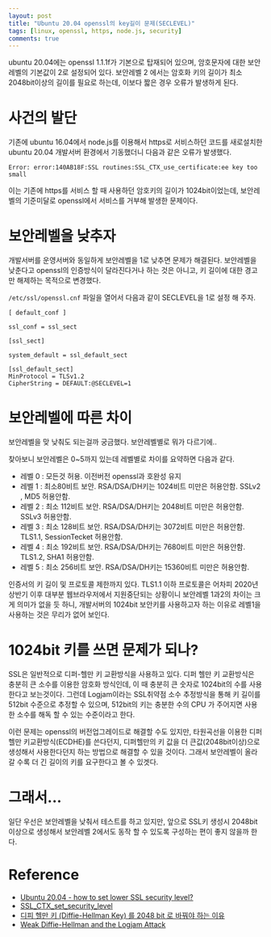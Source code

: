 ```yaml
---
layout: post
title: "Ubuntu 20.04 openssl의 key길이 문제(SECLEVEL)"
tags: [linux, openssl, https, node.js, security]
comments: true
---
```


ubuntu 20.04에는 openssl 1.1.1f가 기본으로 탑재되어 있으며, 암호문자에 대한 보안레벨의 기본값이 2로 설정되어 있다. 보안레벨 2 에서는 암호화 키의 길이가 최소 2048bit이상의 길이를 필요로 하는데, 이보다 짧은 경우 오류가 발생하게 된다.

# 사건의 발단
기존에 ubuntu 16.04에서 node.js를 이용해서 https로 서비스하던 코드를 새로설치한 ubuntu 20.04 개발서버 환경에서 기동했더니 다음과 같은 오류가 발생했다.
```
Error: error:140AB18F:SSL routines:SSL_CTX_use_certificate:ee key too small
```
이는 기존에 https를 서비스 할 때 사용하던 암호키의 길이가 1024bit이었는데, 보안레벨의 기준미달로 openssl에서 서비스를 거부해 발생한 문제이다.

# 보안레벨을 낮추자
개발서버를 운영서버와 동일하게 보안레벨을 1로 낮추면 문제가 해결된다.
보안레벨을 낮춘다고 openssl의 인증방식이 달라진다거나 하는 것은 아니고, 키 길이에 대한 경고만 해제하는 목적으로 변경했다.

```/etc/ssl/openssl.cnf``` 파일을 열어서 다음과 같이 SECLEVEL을 1로 설정 해 주자.
```
[ default_conf ]

ssl_conf = ssl_sect

[ssl_sect]

system_default = ssl_default_sect

[ssl_default_sect]
MinProtocol = TLSv1.2
CipherString = DEFAULT:@SECLEVEL=1
```

# 보안레벨에 따른 차이
보안레벨을 맞 낮춰도 되는걸까 궁금했다. 보안레벨별로 뭐가 다르기에..

찾아보니 보안레벨은 0~5까지 있는데 레벨별로 차이를 요약하면 다음과 같다.
* 레벨 0 : 모든것 허용. 이전버전 openssl과 호완성 유지
* 레벨 1 : 최소80비트 보안. RSA/DSA/DH키는 1024비트 미만은 허용안함. SSLv2 , MD5 허용안함.
* 레벨 2 : 최소 112비트 보안. RSA/DSA/DH키는 2048비트 미만은 허용안함. SSLv3 허용안함.
* 레벨 3 : 최소 128비트 보안. RSA/DSA/DH키는 3072비트 미만은 허용안함. TLS1.1, SessionTecket 허용안함.
* 레벨 4 : 최소 192비트 보안. RSA/DSA/DH키는 7680비트 미만은 허용안함. TLS1.2, SHA1 허용안함.
* 레벨 5 : 최소 256비트 보안. RSA/DSA/DH키는 15360비트 미만은 허용안함.

인증서의 키 길이 및 프로토콜 제한까지 있다. TLS1.1 이하 프로토콜은 어차피 2020년 상반기 이후 대부분 웹브라우저에서 지원중단되는 상황이니 보안레벨 1과2의 차이는 크게 의미가 없을 듯 하니, 개발서버의 1024bit 보안키를 사용하고자 하는 이유로 레벨1을 사용하는 것은 무리가 없어 보인다.

# 1024bit 키를 쓰면 문제가 되나?
SSL은 일반적으로 디퍼-헬만 키 교환방식을 사용하고 있다. 디퍼 헬만 키 교환방식은 충분히 큰 소수를 이용한 암호화 방식인데, 이 때 충분히 큰 숫자로 1024bit의 수를 사용한다고 보는것이다. 그런데 Logjam이라는 SSL취약점 소수 추정방식을 통해 키 길이를 512bit 수준으로 추정할 수 있으며, 512bit의 키는 충분한 수의 CPU 가 주어지면 사용한 소수를 해독 할 수 있는 수준이라고 한다. 

이런 문제는 openssl의 버전업그레이드로 해결할 수도 있지만, 타원곡선을 이용한 디퍼헬만 키교환방식(ECDHE)를 쓴다던지, 디퍼헬만의 키 값을 더 큰값(2048bit이상)으로 생성해서 사용한다던지 하는 방법으로 해결할 수 있을 것이다. 그래서 보안레벨이 올라갈 수록 더 긴 길이의 키를 요구한다고 볼 수 있겟다.

# 그래서...
일단 우선은 보안레벨을 낮춰서 테스트를 하고 있지만, 앞으로 SSL키 생성시 2048bit 이상으로 생성해서 보안레벨 2에서도 동작 할 수 있도록 구성하는 편이 좋지 않을까 한다. 

# Reference
* [Ubuntu 20.04 - how to set lower SSL security level?](https://askubuntu.com/questions/1233186/ubuntu-20-04-how-to-set-lower-ssl-security-level)
* [SSL_CTX_set_security_level](https://www.openssl.org/docs/man1.1.1/man3/SSL_CTX_set_security_level.html)
* [디피 헬만 키 (Diffie-Hellman Key) 를 2048 bit 로 바꿔야 하는 이유](https://rsec.kr/?p=242)
* [Weak Diffie-Hellman and the Logjam Attack](https://weakdh.org/)



